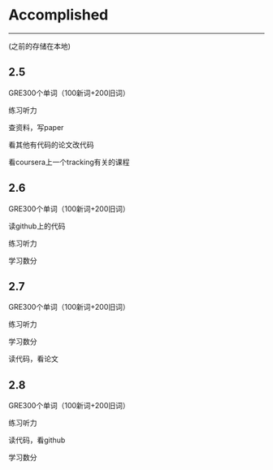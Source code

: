 # Accomplished
----------------
(之前的存储在本地)
## 2.5
GRE300个单词（100新词+200旧词）

练习听力

查资料，写paper

看其他有代码的论文改代码

看coursera上一个tracking有关的课程
## 2.6
GRE300个单词（100新词+200旧词）

读github上的代码

练习听力

学习数分
## 2.7
GRE300个单词（100新词+200旧词）

练习听力

学习数分

读代码，看论文
## 2.8
GRE300个单词（100新词+200旧词）

练习听力

读代码，看github

学习数分
